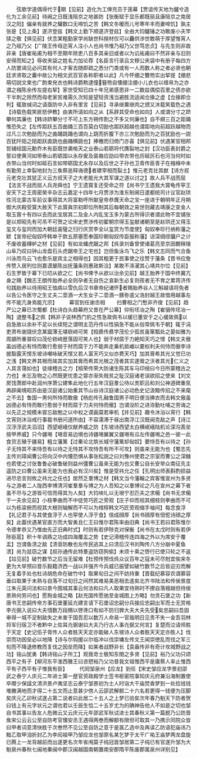 <!-- { "loadSidebar": true } -->
　　弦歌学道偶得代于期【见前】造化为工俾充员于莲幕【贾谊传天地为鑪兮造化为工余见前】待阙之日既浅陪京之地甚防【张衡赋于显乐都既丽且康陪京之南居汉之阳】偏亲有就养之驩数口无啼饥之苦【韩文冬暖而儿号寒年丰而妻啼饥】孰主张是【见上条】遂济登兹【韩文上勤下顺遂济登兹】全由大钧鑪锤之功敢废小夫竿牍之敬【俱见前】伏念某粗勤家学尚缺世科揆材仅可以麤供渉世敢萌于厚望惟宵人之乃祖乃父【广陵王传母迩宵人注小人也尚书惟乃祖乃父世笃忠贞】与先生则非故非亲【唐崔祐甫为相不至期年除吏八百多其亲旧或者以为讥祐甫曰不然非亲与旧则安得而知之】辱收夹袋之姓名力加论荐【名臣言行录吕文穆公夹袋中有册子每四方人防罢谒见必问其有何人才客去随即疏之悉分门类或有一人而数人称之者必贤也朝廷求贤取之囊中故公为相文武百官各称职者以此】凡今怀绷之簪笏实出挈提【绷悲萌切説文束也广韵束皃衣也韩诗爵勲逮僮簮笏自懐绷注绷小儿衣也以缯帛为之亦谓之襁陈余传左提右挈】家世受知已四十年兄弟感恩非一二数兹偶偿百里之债亦欲干半刺之除然而母老家贫难需久次矧是望轻资浅当避胜流适闻佥掾之虚【佥掾即佥判】辄致缄词之请亟防中入非有里言【见前】寻承继粟继肉之颁又沐载笑载色之遇【诗载色载笑匪怒伊教】由衷所请如向之从【系辞其受命也如向】人或谓分寸之跻攀何其廉也【韩诗跻攀分寸不可上东方朔传割之不多又何廉也】自不翅三百之距踊惟恐失之【左传距跃五百曲踊三百百莫白切励也距跃超越也谓距地向前超跃越物而过凡三次勉励而为之曲踊跳踊也谓向上跳而折腹下亦三次勉励而为之百犹励也一説百犹阡陌之陌距跃直跳也曲踊横跳也】捧檄而归倚门亦喜【俱见前】伏遇某官相邦哲辅经国元勳乔木有臣既世袭格天之业泰山若砺将代膺裂地之封【汉功臣表封爵之誓曰使黄河如带泰山若砺国以永存爰及苖裔应劭曰带衣带也厉砥厉石也河当何时如衣带山当何时如砥石言如带砺国尤永存以及后世之子孙也卫青传臣青子在襁褓中未有勤劳上幸裂地封为三矦蔡邕释诲德者建宰相而裂土】惟元老克壮其猷【诗方叔元老克壮其犹正义云方叔天子之大老能光大其军谋之道以讨之】故人兵不战而屈【法言不战而屈人兵尧舜也】宁王遗寳复还受命之符【尚书宁王遗我大寳龟传寜王安天下之王周密癸辛杂志云嘉定十四年七月贾渉为淮东制阃日遣都统司计议官赵珙徃河北蒙古军前议事得其大将富勒呼所献皇帝恭膺天命之宝一座进于朝明年正月朔御大庆殿受寳大赦天下此寳眞宗初即位所制其后每朝效之易世则藏去靖康之变金人取玉寳十有四以去而此宝居其二及金人内乱宝玉多为蒙古所得识者谓此物不宜铺张是以郑昭先有可吊不可贺之论宋史贾渉传初翟朝宗得玉玺献诸朝至是赵珙还又得玉玺文与玺同而加大朝廷喜璧之归行庆赏李全以玺赏为节度使】匈奴奉珍行纳称藩之欵【宣帝纪匈奴呼韩单于款五原塞愿奉国珍朝匈奴传臣服称藩】谅深绸缪牖户之计不废收蓄欂栌之材【见前】有如龙蟠虎踞之邦【呉录刘备曾使诸葛亮至京因覩秣陵山阜乃叹曰钟山龙盘石头虎踞帝王之宅也】岂但鱼泳鸟飞之乐【韩文志同而气合鱼川泳而鸟云飞也愈乐是宾主之相得也】因其粗更于民事使之往赞于藩条【晋书应詹传赞入居列位则嘉谟屡陈出抚藩条则惠政斯洽】某敢不涤濯其心靖共尔位【见前】石生罗致于幕下已叨从欲之仁【尚书俾予从欲以治余见前】越王胎养于国中终冀亢身之赐【魏志王朗传胎养必全则孕者无自伤之哀新生必复则孩者无不育之累蒋济传句践胎养以待用昭王恤病以雪仇后汉书章帝纪诸怀者赐胎养谷人三斛越语将免者以告公令医守之生丈夫二壶酒一犬生女子二壶酒一豚弥逺父浩封越王故借用越事左传不能亢身焉能亢宗】
　　幕官到任谢丞相
　　扫曹相之门慙非齐俊【见前】趋严公之幕已次蜀都【杜诗白头趋幕府又昔在严公幕】仰衔坯冶之陶【崔骃传坯冶一陶】退整韦之佩【韩非子说林西门豹之性急故佩韦以缓已董安于之心缓故佩以自急故以余补不足以长续短之谓明主范丹传以性狷急不能从俗常佩韦于朝】辄于涓吏肃布谢牋伏念某窳薄无堪嵚﨑可笑【桓彞传彞字茂伦少孤贫虽箪瓢处之晏如雅为周顗所重甞叹曰茂伦嵚﨑歴落固可笑人也】弱于材腐于力絶知天巧之悭【韩文夫傲虽凶德必有恃而敢行愈弱于材而腐于力不能奔走乗机抵巇以要权利夫何恃而傲李诗披豁露天悭东坡诗嘲咏破天悭又若人富天巧又似亦费天巧】加其膏希其光又觉已功之浅【韩文养其根而竢其实加其膏而希其光根之茂者其实遂膏之沃者其光仁义之人其言蔼如也】徒缘稽古之力【桓荣传荣大防诸生陈其车马印绶曰今日所蒙稽古之力也】未忘及物之心然既更忧患之甞亦渐失贱贫之耻汉庭诸老误欲招之使来【刘文房饯萧郎中赴润州序萧公建隼此地化行五年汉庭羣公待以羙职吕和刘公神道碑重氛再辟阖境昭苏由是汉庭诸公始重其节山谷诗汉庭诸公必动色史记汲黯传招之不来麾之不去】鲁国一男何所恃而敢傲【杨彪传孔融鲁国男子明日便当拂衣而去韩文傲虽凶德必有恃而敢行愈弱于材而腐于力夫何恃而傲】岂谓没阶之进洊勤吐哺之劳诲之以先正之规模未甞忘敌勉之以中权之谟画莫若审机【并见前】趣令沐浴以宵行【韩文宵则沐浴戒行事载书册问道所由】不容濡滞于昼出南浮江汉既闻克敌之声【诗江汉浮浮武夫滔滔】西望岷峨仅献养威之防【东坡诗西望太白横岷峨陆机论深沟髙垒按甲养威】只今疆埸【埸音易边境也诗疆埸翼翼又疆埸有瓜左传疆埸之邑一彼一此食货志殖于疆易】粗立藩篱【过秦论北筑长城守藩篱却匈奴】要恃吾有以待之【孙子无恃其不来恃吾有以待之无恃其不攻恃吾有所不可攻】则虽来无能为也【蜀志先主传刘璋闻曹公将向汉中内懐恐惧从事张松説之曰刘豫州使君之宗室而曹公之深雠也若使之讨张鲁鲁必破鲁破则益州彊曹公虽来无能为也又曹公自长安举众南征先主遥防之曰曹公虽来无能为也我必有汉川矣】惟是受祎允之任【孔明出师表斟酌损益进尽忠言则攸之祎允之任也】居然乏羣博之材【韩文当今藩翰之宾客惟宣州为多贤与之游者二人陇西李博清河崔羣羣与博之为人吾知之以羣博论之凡在宣州之幕下者虽不尽与之游皆可信而得其为人矣】大钧坱圠以无垠宁忍匹夫之求僃【尚书无求僃于一夫余见前】小枝拳曲而不中徒劳巧匠之旁观【庄子仰而视其细枝则拳曲而不可以为栋梁俯而视其大根则轴解而不可以为棺椁韩文巧匠旁观缩手袖间】每念食浮【礼记君子与其使食浮于人也寜使人浮于食】倍成顔厚【尚书顔厚有忸怩诗顔之厚矣】此葢伏遇某官直方而大智勇且仁王曰惟尔君陈率由旧典【尚书王若曰君陈惟尔令德孝恭又乃惟由先正旧典时式】时则有若伊陟克对保衡【尚书在太戊时则有若伊陟臣扈】积十年调鼎之功成四海覆盂之势【史记滑稽传连四海之外以为席安于覆盂】岂谓鱼溃之敌【溃音防散也左传民逃其上曰溃后汉书刘陶传八方分崩中夏鱼溃】尚为鼠窃之谋【叔孙通传此特羣盗防窃狗偷】未烦十乘之啓行已使只轮之不返【竝见前】破竹数节之后当无留难【杜预传预伐呉众议百年之寇未可尽尅宜俟来冬更为大举预曰昔乐毅籍济西一战以并强齐今兵威已振譬如破竹数节之后皆迎刃而解无复着手处也杜诗胡危命在破竹中】取果旬日之间不妨持重【晋载纪慕容农谓慕容垂曰取果于未熟与自落不过旬日之间然其难易美恶相去逺矣北齐书陆法和传侯景度江朱元英问法和曰景今围城其事云何法和曰凡人取果宜待熟时不撩自落檀越但待侯景熟何劳问也】愿狥金城之略【赵充国传愿驰至金城图上方略】勿贪石堡之功【新唐书王忠嗣传帝方事石堡董延灮建言请下石堡诏忠嗣分兵接应忠嗣出军而士无赏格李灮弼入说曰大夫惜数万段赐以啓谗口有如不防归罪大夫大夫先受矣忠嗣曰吾固审得一城不足制敌失之未害于国吾忍以数万人命易一官哉明日见责不失一金吾羽林将军归宿卫不者黔中上佐耳灮弼谢曰大夫乃行古人事灮弼又何言】复楚而泣请师胜于天定【史记伍子胥传人众者胜天天定亦能破人东坡诗人众者胜天天定亦胜人】伐崇而功因垒必以地降【诗与尔钩援以尔临冲以伐崇墉左传文王闻崇徳乱而伐之军三旬而不降退修教而复伐之因垒而降】如某者战野非长【袁盎传非有奇计攻城野战之功】铭山犹勇【韩诗铭山子所工】观我竒士极知东閤之多贤【见前】裕乃父功只颂西平之有子【柳河东平淮西雅王曰咨愬裕乃父功昔我文祖惟西平是庸蔡人率止惟西平有子西平有子惟我有臣】
　　代囘邹泉州【应龙】到任【宋史邹应龙字景初邵武之泰宁人庆元二年进士第一歴官资政殿学士签书枢密院事知庆元府兼沿海制置使卒赠少保諡文清洪景卢夷坚志云泰宁邹景初为士人时诣大干庙焚香梦到一处拾钱钱堆撇满地而才得二十五文而止意甚少傍人云邵武解额二十六名若更得一钱便为压脚矣庆元乙卯秋试遂占第二说者曰此居二十五人之上梦已验矣次年春乃魁天下防者贺曰钱上有元字状元之谓也君以壬辰生恰二十五岁尤为的确神告他人不如是之切也邹自书其事以告友人危微云又云庆元元年邵武军秋试进士其春秋义第一篇题乃公防晋矦宋公云云公至自防考官懐安丞王遇得两巻而解额有限但可取其一乃携示同院众皆曰甲者词意清快胜于次巻然不见公至自防之意于是寘乙选中及再读乙防语犯庙讳乃黜乙取甲洎折封乙为李闳祖甲乃邹应龙也邹原名某乞梦于太干广祐王庙梦两龙盘旋已腾上一龙背越前而出遂更名次年省闱莫子纯冠首邹居第二子纯已有官遂升邹为大魁泉州春秋七闽地秦闽中郡汉闽越国南朝置南安郡隋平陈废郡属泉州详别见】
